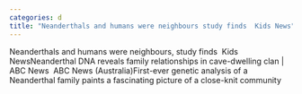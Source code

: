 ```yaml
---
categories: d
title: "Neanderthals and humans were neighbours study finds  Kids News"
---
```

Neanderthals and humans were neighbours, study finds&nbsp;&nbsp;Kids NewsNeanderthal DNA reveals family relationships in cave-dwelling clan | ABC News&nbsp;&nbsp;ABC News (Australia)First-ever genetic analysis of a Neanderthal family paints a fascinating picture of a close-knit community&nbsp;&nbsp;